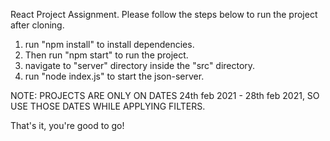 React Project Assignment. Please follow the steps below to run the project after cloning.

1) run "npm install" to install dependencies. 
2) Then run "npm start" to run the project.
3) navigate to "server" directory inside the "src" directory.
4) run "node index.js" to start the json-server.

NOTE: PROJECTS ARE ONLY ON DATES 24th feb 2021 - 28th feb 2021, SO USE THOSE DATES WHILE APPLYING FILTERS.

That's it, you're good to go!

